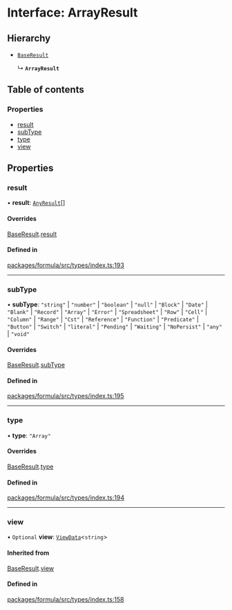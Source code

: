 # Interface: ArrayResult

## Hierarchy

- [`BaseResult`](BaseResult.md)

  ↳ **`ArrayResult`**

## Table of contents

### Properties

- [result](ArrayResult.md#result)
- [subType](ArrayResult.md#subtype)
- [type](ArrayResult.md#type)
- [view](ArrayResult.md#view)

## Properties

### <a id="result" name="result"></a> result

• **result**: [`AnyResult`](../README.md#anyresult)[]

#### Overrides

[BaseResult](BaseResult.md).[result](BaseResult.md#result)

#### Defined in

[packages/formula/src/types/index.ts:193](https://github.com/mashcard/mashcard/blob/main/packages/formula/src/types/index.ts#L193)

---

### <a id="subtype" name="subtype"></a> subType

• **subType**: `"string"` \| `"number"` \| `"boolean"` \| `"null"` \| `"Block"` \| `"Date"` \| `"Blank"` \| `"Record"` \| `"Array"` \| `"Error"` \| `"Spreadsheet"` \| `"Row"` \| `"Cell"` \| `"Column"` \| `"Range"` \| `"Cst"` \| `"Reference"` \| `"Function"` \| `"Predicate"` \| `"Button"` \| `"Switch"` \| `"literal"` \| `"Pending"` \| `"Waiting"` \| `"NoPersist"` \| `"any"` \| `"void"`

#### Overrides

[BaseResult](BaseResult.md).[subType](BaseResult.md#subtype)

#### Defined in

[packages/formula/src/types/index.ts:195](https://github.com/mashcard/mashcard/blob/main/packages/formula/src/types/index.ts#L195)

---

### <a id="type" name="type"></a> type

• **type**: `"Array"`

#### Overrides

[BaseResult](BaseResult.md).[type](BaseResult.md#type)

#### Defined in

[packages/formula/src/types/index.ts:194](https://github.com/mashcard/mashcard/blob/main/packages/formula/src/types/index.ts#L194)

---

### <a id="view" name="view"></a> view

• `Optional` **view**: [`ViewData`](ViewData.md)<`string`\>

#### Inherited from

[BaseResult](BaseResult.md).[view](BaseResult.md#view)

#### Defined in

[packages/formula/src/types/index.ts:158](https://github.com/mashcard/mashcard/blob/main/packages/formula/src/types/index.ts#L158)

